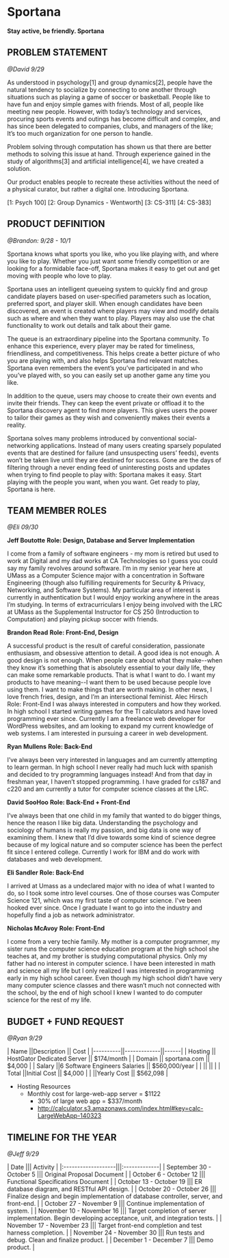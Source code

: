 Sportana
=================
**Stay active, be friendly. Sportana**


PROBLEM STATEMENT
-----------------
*@David 9/29*

As understood in psychology[1] and group dynamics[2], people have the natural tendency to socialize by connecting to one another through situations such as playing a game of soccer or basketball. People like to have fun and enjoy simple games with friends. Most of all, people like meeting new people. However, with today’s technology and services, procuring sports events and outings has become difficult and complex, and has since been delegated to companies, clubs, and managers of the like; It’s too much organization for one person to handle.

Problem solving through computation has shown us that there are better methods to solving this issue at hand. Through experience gained in the study of algorithms[3] and artificial intelligence[4], we have created a solution.

Our product enables people to recreate these activities without the need of a physical curator, but rather a digital one.  Introducing Sportana.

[1: Psych 100] [2: Group Dynamics - Wentworth] [3: CS-311] [4: CS-383]

PRODUCT DEFINITION
------------------
*@Brandon: 9/28 - 10/1*		

Sportana knows what sports you like, who you like playing with, and where you like to play.  Whether you just want some friendly competition or are looking for a formidable face-off, Sportana makes it easy to get out and get moving with people who love to play.

Sportana uses an intelligent queueing system to quickly find and group candidate players based on user-specified parameters such as location, preferred sport, and player skill.  When enough candidates have been discovered, an event is created where players may view and modify details such as where and when they want to play.  Players may also use the chat functionality to work out details and talk about their game. 

The queue is an extraordinary pipeline into the Sportana community.  To enhance this experience, every player may be rated for timeliness, friendliness, and competitiveness.  This helps create a better picture of who you are playing with, and also helps Sportana find relevant matches.  Sportana even remembers the event’s you’ve participated in and who you’ve played with, so you can easily set up another game any time you like.

In addition to the queue, users may choose to create their own events and invite their friends.  They can keep the event private or offload it to the Sportana discovery agent to find more players.  This gives users the power to tailor their games as they wish and conveniently makes their events a reality.

Sportana solves many problems introduced by conventional social-networking applications.  Instead of many users creating sparsely populated events that are destined for failure (and unsuspecting users’ feeds), events won’t be taken live until they are destined for success.  Gone are the days of filtering through a never ending feed of uninteresting posts and updates when trying to find people to play with:  Sportana makes it easy.  Start playing with the people you want, when you want.  Get ready to play, Sportana is here.


TEAM MEMBER ROLES
------------------
*@Eli 09/30*

**Jeff Boutotte**
**Role: Design, Database and Server Implementation**

I come from a family of software engineers - my mom is retired but used to work at Digital and my dad works at CA Technologies so I guess you could say my family revolves around software.  I’m in my senior year here at UMass as a Computer Science major with a concentration in Software Engineering (though also fulfilling requirements for Security & Privacy, Networking, and Software Systems).  My particular area of interest is currently in authentication but I would enjoy working anywhere in the areas I’m studying.  In terms of extracurriculars I enjoy being involved with the LRC at UMass as the Supplemental Instructor for CS 250 (Introduction to Computation) and playing pickup soccer with friends.

**Brandon Read**
**Role: Front-End, Design**

A successful product is the result of careful consideration, passionate enthusiasm, and obsessive attention to detail. A good idea is not enough. A good design is not enough. When people care about what they make--when they know it’s something that is absolutely essential to your daily life, they can make some remarkable products. That is what I want to do. I want my products to have meaning--I want them to be used because people love using them. I want to make things that are worth making.  In other news, I love french fries, design, and I’m an intersectional feminist.
Alec Hirsch
Role: Front-End
I was always interested in computers and how they worked. In high school I started writing games for the TI calculators and have loved programming ever since. Currently I am a freelance web developer for WordPress websites, and am looking to expand my current knowledge of web systems. I am interested in pursuing a career in web development.

**Ryan Mullens**
**Role: Back-End**

I’ve always been very interested in languages and am currently attempting to learn german. In high school I never really had much luck with spanish and decided to try programming languages instead! And from that day in freshman year, I haven’t stopped programming. I have graded for cs187 and c220 and am currently a tutor for computer science classes at the LRC.

**David SooHoo**
**Role: Back-End + Front-End**

I’ve always been that one child in my family that wanted to do bigger things, hence the reason I like big data. Understanding the psychology and sociology of humans is really my passion, and big data is one way of examining them. I knew that I’d dive towards some kind of science degree because of my logical nature and so computer science has been the perfect fit since I entered college. Currently I work for IBM and do work with databases and web development.

**Eli Sandler**
**Role: Back-End**

I arrived at Umass as a undeclared major with no idea of what I wanted to do, so I took some intro level courses. One of those courses was Computer Science 121, which was my first taste of computer science. I've been hooked ever since. Once I graduate I want to go into the industry and hopefully find a job as network administrator.

**Nicholas McAvoy**
**Role: Front-End** 

I come from a very techie family. My mother is a computer programmer, my sister runs the computer science education program at the high school she teaches at, and my brother is studying computational physics. Only my father had no interest in computer science. I have been interested in math and science all my life but I only realized I was interested in programming early in my high school career. Even though my high school didn’t have very many computer science classes and there wasn’t much not connected with the school, by the end of high school I knew I wanted to do computer science for the rest of my life.


BUDGET + FUND REQUEST
------------------
*@Ryan 9/29*

| Name ||Description || Cost |
|----------||-------------||------|
|  Hosting || HostGator Dedicated Server  || $174/month |
|  Domain  ||  sportana.com   ||  $4,000  |
|  Salary  ||6 Software Engineers  Salaries ||    $560,000/year |
|          ||              ||       |
|  Total   ||Initial Cost || $4,000 |
|          ||Yearly Cost || $562,098 |

* Hosting Resources
  * Monthly cost for large-web-app server = $1122
    * 30% of large web app = $337/month
    * http://calculator.s3.amazonaws.com/index.html#key=calc-LargeWebApp-140323



TIMELINE FOR THE YEAR
------------------
*@Jeff 9/29*

| Date ||| Activity |
|:-------------------|||:-------------|
|  September 30 - October 5 ||| Original Proposal Document  |
|  October 6 - October 12  |||  Functional Specifications Document   |
|  October 13 - October 19 ||| ER database diagram, and RESTful API design. |
|  October 20 - October 26 ||| Finalize design and begin implementation of database controller, server, and front-end. |
|  October 27 - November 9   ||| Continue implementation of system. |
| November 10 - November 16 ||| Target completion of server implementation. Begin developing acceptance, unit, and integration tests. |
| November 17 - November 23 ||| Target front-end completion and test harness completion. |
| November 24 - November 30 ||| Run tests and debug. Clean and finalize product. |
| December 1 - December 7 ||| Demo product. |
